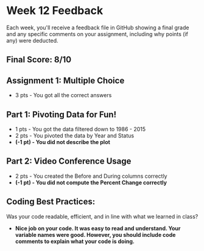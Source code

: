 # Week 12 Feedback
Each week, you'll receive a feedback file in GitHub showing a final grade and any specific comments on your assignment, including why points (if any) were deducted.


## Final Score: 8/10

## Assignment 1: Multiple Choice
* 3 pts - You got all the correct answers

## Part 1: Pivoting Data for Fun!
* 1 pts - You got the data filtered down to 1986 - 2015
* 2 pts - You pivoted the data by Year and Status
* **(-1 pt) - You did not describe the plot**

## Part 2: Video Conference Usage
* 2 pts - You created the Before and During columns correctly
* **(-1 pt) - You did not compute the Percent Change correctly**

## Coding Best Practices:
Was your code readable, efficient, and in line with what we learned in class?
* **Nice job on your code. It was easy to read and understand. Your variable names were good. However, you should include code comments to explain what your code is doing.**
